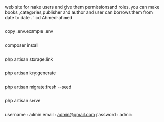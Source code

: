 web site for make users and give them permissionsand roles, you can make books ,categories,publisher and author and user can borrows them from date to date .
`
cd Ahmed-ahmed
```
```
copy .env.example .env
```
```
composer install
```
```
php artisan storage:link
```
```
php artisan key:generate
```
```
php artisan migrate:fresh --seed
```
```
php artisan serve
```
```
username : admin
email : admin@gmail.com
password : admin

